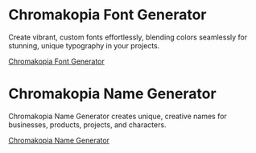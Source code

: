 # Chromakopia Font Generator

Create vibrant, custom fonts effortlessly, blending colors seamlessly for stunning, unique typography in your projects.

[Chromakopia Font Generator](https://chromakopiagenerator.online/)

# Chromakopia Name Generator

Chromakopia Name Generator creates unique, creative names for businesses, products, projects, and characters.

[Chromakopia Name Generator](https://chromakopiagenerator.online/chromakopia-name-generator)

